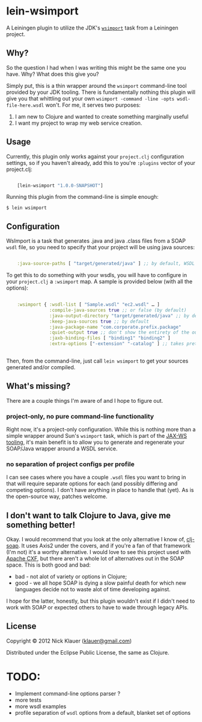 # lein-wsimport

A Leiningen plugin to utilize the JDK's [`wsimport`](http://docs.oracle.com/javase/6/docs/technotes/tools/share/wsimport.html) task from a Leiningen project.

## Why?
So the question I had when I was writing this might be the same one you have.  Why?  What does this give you?

Simply put, this is a thin wrapper around the `wsimport` command-line tool provided by your JDK tooling.  There is fundamentally nothing this plugin will give you that whittling out your own `wsimport -command -line -opts wsdl-file-here.wsdl` won't.  For me, it serves two purposes:

1. I am new to Clojure and wanted to create something marginally useful
2. I want my project to wrap my web service creation.


## Usage

Currently, this plugin only works against your `project.clj` configuration settings, so if you haven't already, add this to you're `:plugins` vector of your project.clj:

```clj

    [lein-wsimport "1.0.0-SNAPSHOT"]

```

Running this plugin from the command-line is simple enough:

    $ lein wsimport


## Configuration

WsImport is a task that generates .java and java .class files from a SOAP `wsdl` file, so you need to specify that your project will be using java sources:

```clj

    :java-source-paths [ "target/generated/java" ] ;; by default, WSDL sources are generated here

```

To get this to do something with your wsdls, you will have to configure in your `project.clj` a `:wsimport` map.  A sample is provided below (with all the options):

```clj
                
    :wsimport { :wsdl-list [ "Sample.wsdl" "ec2.wsdl" … ]
                :compile-java-sources true ;; or false (by default)
                :java-output-directory "target/generated/java" ;; by default
                :keep-java-sources true ;; by default
                :java-package-name "com.corporate.prefix.package"
                :quiet-output true ;; don't show the entirety of the output from Sun's WsImport task
                :jaxb-binding-files [ "binding1" "binding2" ]
                :extra-options ["-extension" "-catalog" ] ;; takes pretty much anything that you'd call from the command-line. call `wsimport` to see what's available
                
```

Then, from the command-line, just call `lein wsimport` to get your sources generated and/or compiled.


## What's missing?
There are a couple things I'm aware of and I hope to figure out.

### project-only, no pure command-line functionality
Right now, it's a project-only configuration.  While this is nothing more than a simple wrapper around Sun's `wsimport` task, which is part of the [JAX-WS tooling](http://jax-ws.java.net/), it's main benefit is to allow you to generate and regenerate your SOAP/Java wrapper around a WSDL service.

### no separation of project configs per profile
I can see cases where you have a couple `.wsdl` files you want to bring in that will require separate options for each (and possibly differing and competing options).  I don't have anything in place to handle that (yet).  As is the open-source way, patches welcome.

## I don't want to talk Clojure to Java, give me something better!

Okay.  I would recommend that you look at the only alternative I know of, [clj-soap](https://bitbucket.org/taka2ru/clj-soap).  It uses Axis2 under the covers, and if you're a fan of that framework (I'm not) it's a worthy alternative.  I would love to see this project used with [Apache CXF](http://cxf.apache.org), but there aren't a whole lot of alternatives out in the SOAP space.  This is both good and bad:  

  - bad - not alot of variety or options in Clojure; 
  - good - we all hope SOAP is dying a slow painful death for which new languages decide not to waste alot of time developing against.  
  
  I hope for the latter, honestly, but this plugin wouldn't exist if I didn't need to work with SOAP or expected others to have to wade through legacy APIs.

## License

Copyright © 2012 Nick Klauer (klauer@gmail.com)

Distributed under the Eclipse Public License, the same as Clojure.


TODO:
=====

- Implement command-line options parser ?
- more tests
- more wsdl examples
- profile separation of `wsdl` options from a default, blanket set of options